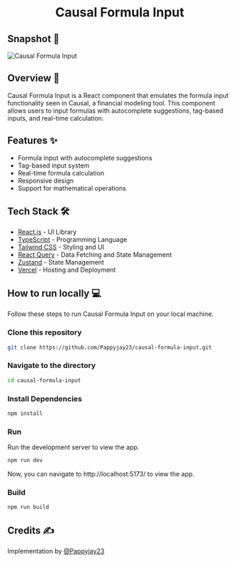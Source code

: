 <div align="center">
	<h1> Causal Formula Input </h1>
</div>

## Snapshot 📸

![Causal Formula Input](https://github.com/user-attachments/assets/7cdca873-4f35-46b0-a57e-d2fcfd1e721a)

## Overview 📝

Causal Formula Input is a React component that emulates the formula input functionality seen in Causal, a financial modeling tool. This component allows users to input formulas with autocomplete suggestions, tag-based inputs, and real-time calculation.

## Features ✨

- Formula input with autocomplete suggestions
- Tag-based input system
- Real-time formula calculation
- Responsive design
- Support for mathematical operations


## Tech Stack 🛠️

- [React.js](https://reactjs.org/) - UI Library
- [TypeScript](https://www.typescriptlang.org/) - Programming Language
- [Tailwind CSS](https://tailwindcss.com/) - Styling and UI
- [React Query](https://react-query.tanstack.com/) - Data Fetching and State Management
- [Zustand](https://github.com/pmndrs/zustand) - State Management
- [Vercel](https://vercel.com/) - Hosting and Deployment

## How to run locally 💻

Follow these steps to run Causal Formula Input on your local machine.

### Clone this repository

```bash
git clone https://github.com/Pappyjay23/causal-formula-input.git
```

### Navigate to the directory

```bash
cd causal-formula-input
```

### Install Dependencies

```bash
npm install
```

### Run

Run the development server to view the app.

```bash
npm run dev
```

Now, you can navigate to http://localhost:5173/ to view the app.

### Build

```bash
npm run build
```

## Credits ✍

Implementation by [@Pappyjay23](https://github.com/Pappyjay23)

